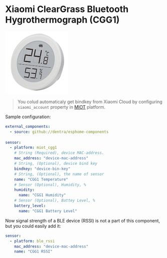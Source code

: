 # Xiaomi ClearGrass Bluetooth Hygrothermograph (CGG1)

<img src="miot_cgg1.png" alt="CGG1" width="200"/>

> You colud automaticaly get bindkey from Xiaomi Cloud by configuring `xiaomi_account` property in [MIOT](../miot/) platform.

Sample configuration:
```yaml
external_components:
  - source: github://dentra/esphome-components

sensor:
  - platform: miot_cgg1
    # String (Required), device MAC-address.
    mac_address: "device-mac-address"
    # String, (Optional), device bind key
    bindkey: "device-bin-key"
    # String, (Optional), the name of sensor
    name: "CGG1 Temperature"
    # Sensor (Optional), Humidity, %
    humidity:
      name: "CGG1 Humidity"
    # Sensor (Optional), Battey Level, %
    battery_level:
      name: "CGG1 Battery Level"
```

Now signal strength of a BLE device (RSSI) is not a part of this component, but you could easily add it:
```yaml
sensor:
  - platform: ble_rssi
    mac_address: "device-mac-address"
    name: "CGG1 RSSI"
```
